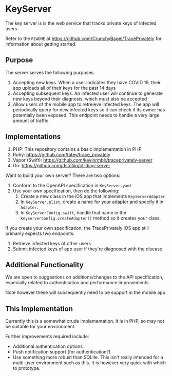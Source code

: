 # KeyServer

The key server is is the web service that tracks private keys of infected users.

Refer to the `README` at https://github.com/CrunchyBagel/TracePrivately for information about getting started.

## Purpose

The server serves the following purposes:

1. Accepting new keys. When a user indicates they have COVID 19, their app uploads all of their keys for the past 14 days
2. Accepting subsequent keys. An infected user will continue to generate new keys beyond their diagnosis, which must also be accepted
3. Allow users of the mobile app to retreieve infected keys. The app will periodically query for new infected keys so it can check if its owner has potentially been exposed. This endpoint needs to handle a very large amount of traffic.

## Implementations

1. PHP: This repository contains a basic implementation in PHP
2. Ruby: https://github.com/tatey/trace_privately
3. Vapor (Swift): https://github.com/kevinrmblr/traceprivately-server
4. Go: https://github.com/dstotijn/ct-diag-server

Want to build your own server? There are two options:

1. Conform to the OpenAPI specification in `KeyServer.yaml`
2. Use your own specification, then do the following:
    1. Create a new class in the iOS app that implements `KeyServerAdapter`
    2. In `KeyServer.plist`, create a name for your adapter and specify it in `Adapter`.
    3. In `KeyServerConfig.swift`, handle that name in the `KeyServerConfig.createAdapter()` method so it creates your class.

If you create your own specification, the TracePrivately iOS app still primarily expects two endpoints:

1. Retrieve infected keys of other users
2. Submit infected keys of app user if they're diagnosed with the disease.

## Additional Functionality

We are open to suggestions on additions/changes to the API specification, especially related to authentication and performance improvements.

Note however these will subsequently need to be support in the mobile app.

## This Implementation

Currently this is a somewhat crude implementation. It is in PHP, so may not be suitable for your environment.

Further improvements required include:

* Additional authentication options
* Push notification support (for authentication?)
* Use something more robust than SQLite. This isn't really intended for a multi-user environment such as this. It is however very quick with which to prototype.
